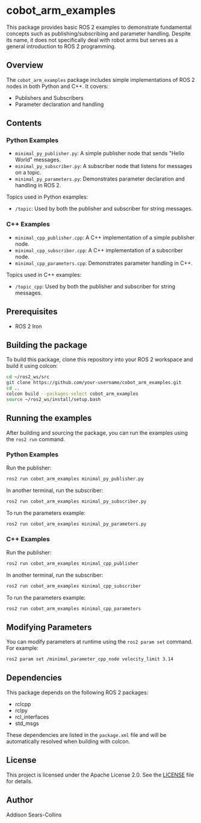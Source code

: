 # cobot_arm_examples

This package provides basic ROS 2 examples to demonstrate fundamental concepts such as publishing/subscribing and parameter handling. Despite its name, it does not specifically deal with robot arms but serves as a general introduction to ROS 2 programming.

## Overview

The `cobot_arm_examples` package includes simple implementations of ROS 2 nodes in both Python and C++. It covers:

- Publishers and Subscribers
- Parameter declaration and handling

## Contents

### Python Examples

- `minimal_py_publisher.py`: A simple publisher node that sends "Hello World" messages.
- `minimal_py_subscriber.py`: A subscriber node that listens for messages on a topic.
- `minimal_py_parameters.py`: Demonstrates parameter declaration and handling in ROS 2.

Topics used in Python examples:
- `/topic`: Used by both the publisher and subscriber for string messages.

### C++ Examples

- `minimal_cpp_publisher.cpp`: A C++ implementation of a simple publisher node.
- `minimal_cpp_subscriber.cpp`: A C++ implementation of a subscriber node.
- `minimal_cpp_parameters.cpp`: Demonstrates parameter handling in C++.

Topics used in C++ examples:
- `/topic_cpp`: Used by both the publisher and subscriber for string messages.

## Prerequisites

- ROS 2 Iron

## Building the package

To build this package, clone this repository into your ROS 2 workspace and build it using colcon:

```bash
cd ~/ros2_ws/src
git clone https://github.com/your-username/cobot_arm_examples.git
cd ..
colcon build --packages-select cobot_arm_examples
source ~/ros2_ws/install/setup.bash
```

## Running the examples

After building and sourcing the package, you can run the examples using the `ros2 run` command.

### Python Examples

Run the publisher:
```bash
ros2 run cobot_arm_examples minimal_py_publisher.py
```

In another terminal, run the subscriber:
```bash
ros2 run cobot_arm_examples minimal_py_subscriber.py
```

To run the parameters example:
```bash
ros2 run cobot_arm_examples minimal_py_parameters.py
```

### C++ Examples

Run the publisher:
```bash
ros2 run cobot_arm_examples minimal_cpp_publisher
```

In another terminal, run the subscriber:
```bash
ros2 run cobot_arm_examples minimal_cpp_subscriber
```

To run the parameters example:
```bash
ros2 run cobot_arm_examples minimal_cpp_parameters
```

## Modifying Parameters

You can modify parameters at runtime using the `ros2 param set` command. For example:

```bash
ros2 param set /minimal_parameter_cpp_node velocity_limit 3.14
```

## Dependencies

This package depends on the following ROS 2 packages:
- rclcpp
- rclpy
- rcl_interfaces
- std_msgs

These dependencies are listed in the `package.xml` file and will be automatically resolved when building with colcon.

## License

This project is licensed under the Apache License 2.0. See the [LICENSE](LICENSE) file for details.

## Author

Addison Sears-Collins

